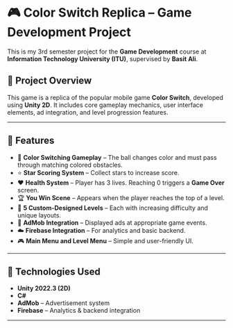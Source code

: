 # 🎮 Color Switch Replica – Game Development Project

This is my 3rd semester project for the **Game Development** course at **Information Technology University (ITU)**, supervised by **Basit Ali**.

## 📌 Project Overview

This game is a replica of the popular mobile game **Color Switch**, developed using **Unity 2D**. It includes core gameplay mechanics, user interface elements, ad integration, and level progression features.

---

## 🚀 Features

- 🎨 **Color Switching Gameplay** – The ball changes color and must pass through matching colored obstacles.
- ⭐ **Star Scoring System** – Collect stars to increase score.
- ❤️ **Health System** – Player has 3 lives. Reaching 0 triggers a **Game Over** screen.
- 🏆 **You Win Scene** – Appears when the player reaches the top of a level.
- 🧩 **5 Custom-Designed Levels** – Each with increasing difficulty and unique layouts.
- 📲 **AdMob Integration** – Displayed ads at appropriate game events.
- ☁️ **Firebase Integration** – For analytics and basic backend.
- 🎮 **Main Menu and Level Menu** – Simple and user-friendly UI.

---

## 🧪 Technologies Used

- **Unity 2022.3 (2D)**
- **C#**
- **AdMob** – Advertisement system
- **Firebase** – Analytics & backend integration

---
